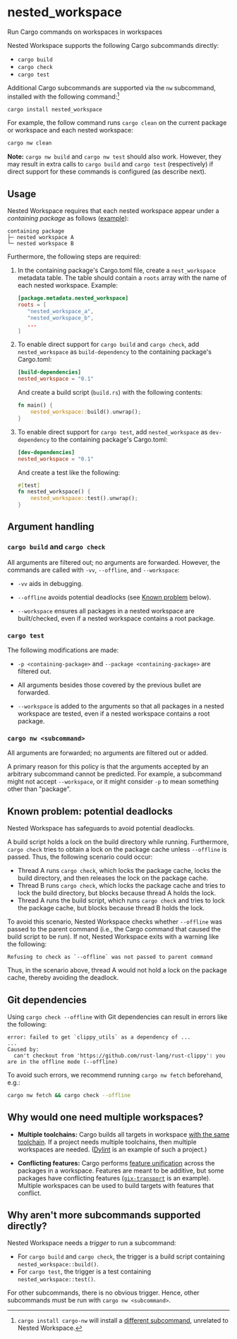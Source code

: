 # nested_workspace

Run Cargo commands on workspaces in workspaces

Nested Workspace supports the following Cargo subcommands directly:

- `cargo build`
- `cargo check`
- `cargo test`

Additional Cargo subcommands are supported via the `nw` subcommand, installed with the following command:[^1]

```sh
cargo install nested_workspace
```

[^1]: `cargo install cargo-nw` will install a [different subcommand], unrelated to Nested Workspace.

For example, the follow command runs `cargo clean` on the current package or workspace and each nested workspace:

```sh
cargo nw clean
```

**Note:** `cargo nw build` and `cargo nw test` should also work. However, they may result in extra calls to `cargo build` and `cargo test` (respectively) if direct support for these commands is configured (as describe next).

## Usage

Nested Workspace requires that each nested workspace appear under a _containing package_ as follows ([example]):

```
containing package
├─ nested workspace A
└─ nested workspace B
```

Furthermore, the following steps are required:

1. In the containing package's Cargo.toml file, create a `nest_workspace` metadata table. The table should contain a `roots` array with the name of each nested workspace. Example:

   ```toml
   [package.metadata.nested_workspace]
   roots = [
      "nested_workspace_a",
      "nested_workspace_b",
      ...
   ]
   ```

2. To enable direct support for `cargo build` and `cargo check`, add `nested_workspace` as `build-dependency` to the containing package's Cargo.toml:

   ```toml
   [build-dependencies]
   nested_workspace = "0.1"
   ```

   And create a build script (`build.rs`) with the following contents:

   ```rs
   fn main() {
       nested_workspace::build().unwrap();
   }
   ```

3. To enable direct support for `cargo test`, add `nested_workspace` as `dev-dependency` to the containing package's Cargo.toml:

   ```toml
   [dev-dependencies]
   nested_workspace = "0.1"
   ```

   And create a test like the following:

   ```rs
   #[test]
   fn nested_workspace() {
       nested_workspace::test().unwrap();
   }
   ```

## Argument handling

### `cargo build` and `cargo check`

All arguments are filtered out; no arguments are forwarded. However, the commands are called with `-vv`, `--offline`, and `--workspace`:

- `-vv` aids in debugging.

- `--offline` avoids potential deadlocks (see [Known problem] below).

- `--workspace` ensures all packages in a nested workspace are built/checked, even if a nested workspace contains a root package.

### `cargo test`

The following modifications are made:

- `-p <containing-package>` and `--package <containing-package>` are filtered out.

- All arguments besides those covered by the previous bullet are forwarded.

- `--workspace` is added to the arguments so that all packages in a nested workspace are tested, even if a nested workspace contains a root package.

### `cargo nw <subcommand>`

All arguments are forwarded; no arguments are filtered out or added.

A primary reason for this policy is that the arguments accepted by an arbitrary subcommand cannot be predicted. For example, a subcommand might not accept `--workspace`, or it might consider `-p` to mean something other than "package".

## Known problem: potential deadlocks

Nested Workspace has safeguards to avoid potential deadlocks.

A build script holds a lock on the build directory while running. Furthermore, `cargo check` tries to obtain a lock on the package cache unless `--offline` is passed. Thus, the following scenario could occur:

- Thread A runs `cargo check`, which locks the package cache, locks the build directory, and then releases the lock on the package cache.
- Thread B runs `cargo check`, which locks the package cache and tries to lock the build directory, but blocks because thread A holds the lock.
- Thread A runs the build script, which runs `cargo check` and tries to lock the package cache, but blocks because thread B holds the lock.

To avoid this scenario, Nested Workspace checks whether `--offline` was passed to the parent command (i.e., the Cargo command that caused the build script to be run). If not, Nested Workspace exits with a warning like the following:

```
Refusing to check as `--offline` was not passed to parent command
```

Thus, in the scenario above, thread A would not hold a lock on the package cache, thereby avoiding the deadlock.

## Git dependencies

Using `cargo check --offline` with Git dependencies can result in errors like the following:

```
error: failed to get `clippy_utils` as a dependency of ...
...
Caused by:
  can't checkout from 'https://github.com/rust-lang/rust-clippy': you are in the offline mode (--offline)
```

To avoid such errors, we recommend running `cargo nw fetch` beforehand, e.g.:

```sh
cargo nw fetch && cargo check --offline
```

## Why would one need multiple workspaces?

- **Multiple toolchains:** Cargo builds all targets in workspace [with the same toolchain]. If a project needs multiple toolchains, then multiple workspaces are needed. ([Dylint] is an example of such a project.)

- **Conflicting features:** Cargo performs [feature unification] across the packages in a workspace. Features are meant to be additive, but some packages have conflicting features ([`gix-transport`] is an example). Multiple workspaces can be used to build targets with features that conflict.

## Why aren't more subcommands supported directly?

Nested Workspace needs a _trigger_ to run a subcommand:

- For `cargo build` and `cargo check`, the trigger is a build script containing `nested_workspace::build()`.
- For `cargo test`, the trigger is a test containing `nested_workspace::test()`.

For other subcommands, there is no obvious trigger. Hence, other subcommands must be run with `cargo nw <subcommand>`.

[Dylint]: https://github.com/trailofbits/dylint
[Known problem]: #known-problem-potential-deadlocks
[`gix-transport`]: https://github.com/GitoxideLabs/gitoxide/blob/8c353ea00c805604113a567d2f5157be94cc9f28/gix-transport/src/client/blocking_io/http/mod.rs#L25-L26
[different subcommand]: https://github.com/aspectron/cargo-nw
[example]: ./example
[feature unification]: https://doc.rust-lang.org/cargo/reference/features.html#feature-unification
[with the same toolchain]: https://github.com/rust-lang/rustup/issues/1399#issuecomment-383376082
